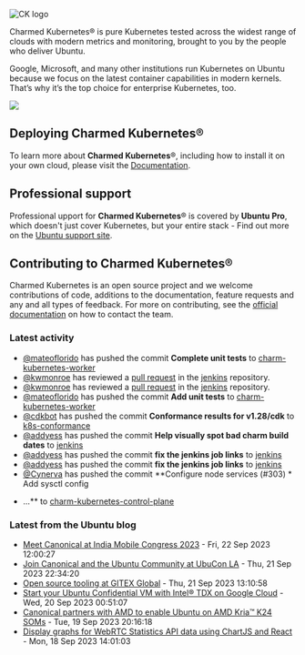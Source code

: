 ![CK logo](https://assets.ubuntu.com/v1/451d4cf4-Charmed+Kubernetes_RGB_onWhite_2022.svg)

Charmed Kubernetes® is pure Kubernetes tested across the widest range of clouds with modern metrics and monitoring, brought to you by the people who deliver Ubuntu.

Google, Microsoft, and many other institutions run Kubernetes on Ubuntu because we focus on the latest container capabilities in modern kernels. That’s why it’s the top choice for enterprise Kubernetes, too.

![](https://assets.ubuntu.com/v1/843c77b6-juju-at-a-glace.svg)

## Deploying Charmed Kubernetes®

To learn more about **Charmed Kubernetes**®, including how to install it on your own cloud, please visit the [Documentation][docs].

## Professional support

Professional upport for **Charmed Kubernetes**® is covered by **Ubuntu Pro**, which doesn't just cover Kubernetes, but your entire stack - Find out more on the [Ubuntu support site](https://ubuntu.com/support).

## Contributing to Charmed Kubernetes®

Charmed Kubernetes is an open source project and we welcome contributions of code, additions to the documentation, feature requests and any and all types of feedback. For more on contributing, see the [official documentation][get-in-touch] on how to contact the team.

<!-- LINKS -->
[docs]: https://ubuntu.com/kubernetes/docs
[get-in-touch]: https://ubuntu.com/kubernetes/docs/get-in-touch

### Latest activity

<!-- activity starts -->
 - [@mateoflorido](https://github.com/mateoflorido) has pushed the commit **Complete unit tests** to [charm-kubernetes-worker](https://github.com/charmed-kubernetes/charm-kubernetes-worker)
 - [@kwmonroe](https://github.com/kwmonroe) has reviewed a [pull request](https://github.com/charmed-kubernetes/jenkins/pull/1431) in the [jenkins](https://github.com/charmed-kubernetes/jenkins) repository.
 - [@kwmonroe](https://github.com/kwmonroe) has reviewed a [pull request](https://github.com/charmed-kubernetes/jenkins/pull/1431) in the [jenkins](https://github.com/charmed-kubernetes/jenkins) repository.
 - [@mateoflorido](https://github.com/mateoflorido) has pushed the commit **Add unit tests** to [charm-kubernetes-worker](https://github.com/charmed-kubernetes/charm-kubernetes-worker)
 - [@cdkbot](https://github.com/cdkbot) has pushed the commit **Conformance results for v1.28/cdk** to [k8s-conformance](https://github.com/charmed-kubernetes/k8s-conformance)
 - [@addyess](https://github.com/addyess) has pushed the commit **Help visually spot bad charm build dates** to [jenkins](https://github.com/charmed-kubernetes/jenkins)
 - [@addyess](https://github.com/addyess) has pushed the commit **fix the jenkins job links** to [jenkins](https://github.com/charmed-kubernetes/jenkins)
 - [@addyess](https://github.com/addyess) has pushed the commit **fix the jenkins job links** to [jenkins](https://github.com/charmed-kubernetes/jenkins)
 - [@Cynerva](https://github.com/Cynerva) has pushed the commit **Configure node services (#303)  * Add sysctl config  * ...** to [charm-kubernetes-control-plane](https://github.com/charmed-kubernetes/charm-kubernetes-control-plane)
<!-- activity ends -->

<!-- roadmap starts -->

<!-- roadmap ends -->

### Latest from the Ubuntu blog

<!-- blog starts -->
* [Meet Canonical at India Mobile Congress 2023](https://ubuntu.com//blog/meet-canonical-at-india-mobile-congress-2023) - Fri, 22 Sep 2023 12:00:27 
* [Join Canonical and the Ubuntu Community at UbuCon LA](https://ubuntu.com//blog/ubucon-la-2023) - Thu, 21 Sep 2023 22:34:20 
* [Open source tooling at GITEX Global](https://ubuntu.com//blog/open-source-tooling-at-gitex-global) - Thu, 21 Sep 2023 13:10:58 
* [Start your Ubuntu Confidential VM with Intel® TDX on Google Cloud](https://ubuntu.com//blog/start-your-ubuntu-confidential-vm-with-intel-tdx-on-google-cloud) - Wed, 20 Sep 2023 00:51:07 
* [Canonical partners with AMD to enable Ubuntu on AMD Kria&#x2122; K24 SOMs](https://ubuntu.com//blog/ubuntu-is-enabled-on-amd-kria-kd240) - Tue, 19 Sep 2023 20:16:18 
* [Display graphs for WebRTC Statistics API data using ChartJS and React](https://ubuntu.com//blog/display-graphs-for-webrtc-statistics-api-data-using-chartjs-and-react) - Mon, 18 Sep 2023 14:01:03 
<!-- blog ends -->
